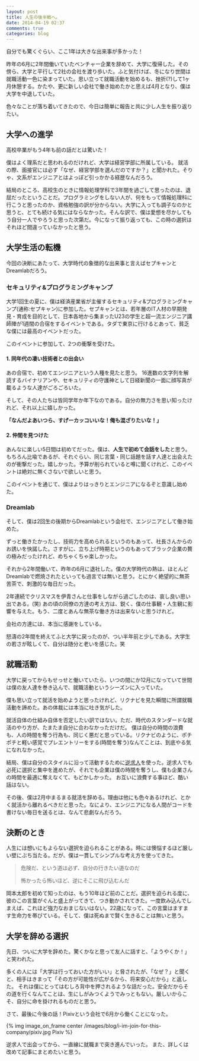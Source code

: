 ```yaml
---
layout: post
title: 人生の後半戦へ。
date: 2014-04-19 02:37
comments: true
categories: blog
---
```


自分でも驚くぐらい、ここ1年は大きな出来事が多かった！

昨年の6月に2年間働いていたベンチャー企業を辞めて、大学に復帰した。その傍ら、大学と平行して2社の会社を渡り歩いた。ふと気付けば、冬になり世間は就職活動一色に染まっていた。思い立って就職活動を始めるも、挫折(?)して1ヶ月休憩する。かたや、更に新しい会社で働き始めたかと思えば4月となり、僕は大学を中退していた。

色々なことが落ち着いてきたので、今日は簡単に報告と共に少し人生を振り返りたい。

<!-- more -->

## 大学への進学

高校卒業がもう4年も前の話だとは驚いた！

僕はよく理系だと思われるのだけれど、大学は経営学部に所属している。
就活の際、面接官には必ず「なぜ、経営学部を選んだのですか？」と聞かれた。そりゃ、文系がエンジニアとはよっぽど引っかかる経歴なんだろう。

結局のところ、高校生のときに情報処理学科で3年間を過ごして思ったのは、退屈だったということだ。プログラミングをしない人が、何をもって情報処理科に行こうと思ったのか、資格勉強の訳が分からない。大学に入っても調子なのかと思うと、とても続ける気にはならなかった。そんな訳で、僕は愛想を尽かしてもう自分一人でやろうと思った次第だ。今になって振り返っても、この時の選択はそれほど間違っていなかったと思う。

## 大学生活の転機

今回の決断にあたって、大学時代の象徴的な出来事と言えばセプキャンとDreamlabだろう。

### セキュリティ&プログラミングキャンプ

大学1回生の夏に、僕は経済産業省が主催するセキュリティ&プログラミングキャンプ(通称:セプキャン)に参加した。セプキャンとは、若年層のIT人材の早期発見・育成を目的として、日本各地から集まったU23の学生と超一流エンジニア講師陣が1週間の合宿をするイベントである。タダで東京に行けるとあって、貧乏な僕には最高のイベントだった。

このイベントに参加して、2つの衝撃を受けた。

#### 1. 同年代の凄い技術者との出会い

あの合宿で、初めてエンジニアという人種を見たと思う。
16進数の文字列を解読するバイナリアンや、セキュリティの守護神として日経新聞の一面に顔写真が載るような人達がごろごろいた。

そして、その人たちは皆同学年か年下なのである。自分の無力さを思い知ったけれど、それ以上に嬉しかった。

**「なんだよあいつら、すげーカッコいいな！俺も混ざりたいな！」**

#### 2. 仲間を見つけた

あんなに楽しい5日間は初めてだった。僕は、**人生で初めて会話をした**と思う。
もちろん比喩であるが、それぐらい、同じ言葉・同じ話題を話す人達と出会えたのが衝撃だった。嬉しかった。予算が削られていると噂に聞くけれど、このイベントは絶対に無くさないで欲しいと思う。

このイベントを通じて、僕はよりはっきりとエンジニアになるぞと意識し始めた。

### Dreamlab

そして、僕は2回生の後期からDreamlabという会社で、エンジニアとして働き始めた。

ずっと働きたかったし、技術力を高められるというのもあって、社長さんからのお誘いを快諾した。さすがに、立ち上げ時期というのもあってブラック企業の贅の極みだったけれど、めちゃくちゃ楽しかった。

それから2年間働いて、昨年の6月に退社した。僕の大学時代の熱は、ほとんどDreamlabで燃焼されたといっても過言では無いと思う。とにかく絶望的に無茶苦茶で、刺激的な毎日だった。

2年連続でクリスマスを伊青さんと仕事をしながら過ごしたのは、哀し良い思い出である。(笑) あの頃の同僚の方達の考え方は、鋭く、僕の仕事観・人生観に影響を与えた。もう、二度とあんな無茶な働き方は出来ないと思うけれど。

会社の方達には、本当に感謝をしている。

怒濤の2年間を終えてふと大学に戻ったのが、つい半年前と少しである。大学生の若さが眩しくて、自分は随分と老いを感じた。笑

## 就職活動

大学に戻ってからもせっせと働いていたら、いつの間にか12月になっていて世間は僕の友人達を巻き込んで、就職活動というシーズンに入っていた。

僕も思い立って就活を始めようと思ったけれど、リクナビを見た瞬間に所謂就職活動を諦めた。あの体裁には本当に吐き気がした。

就活自体の仕組み自体を否定したい訳ではない。ただ、時代のスタンダードな就活のやり方が、たまたま自分に合わなかっただけだ。
僕は自分の時間の浪費も、人の時間を奪う行為も、同じく悪だと思っている。リクナビのように、ポチポチと軽い感覚でプレエントリーをする(時間を奪う)なんてことは、到底やる気になれなかった。

結局、僕は自分のスタイルに沿って活動するために[逆求人](https://www.studenthunting.com/)を使った。逆求人でも必死に選択と集中を進めたが、それでも企業は僕の時間を奪うし、僕も企業さんの時間を最適に奪えなくて、もどかしかった。
お互いに浪費する事ほど、酷い話はない。

その後、僕は2月中まるまる就活を辞める。理由は他にも色々あるけれど、とかく就活から離れるべきだと思った。なにより、エンジニアになる人間がコードを書けない毎日を送るとは、なんて悲劇なんだろう。

## 決断のとき

人生には想いにもよらない選択を迫られることがある。時には懊悩するほど厳しい壁にぶち当たる。だが、僕は一貫してシンプルな考え方を使ってきた。

> 危険だ、という道は必ず、自分の行きたい道なのだ
>
> 怖かったら怖いほど、逆にそこに飛び込むんだ

岡本太郎を初めて知ったのは、もう10年ほど前のことだ。選択を迫られる度に、彼のこの言葉がぐんと盛上がってきて、つき動かされてきた。一度飲み込んでしまえば、これほど強力なおまじないはない。22歳になって、この言葉はますます生命力を帯びている。そして、僕は死ぬまで賢く生きることは無いと思う。

## 大学を辞める選択

先日、ついに大学を辞めた。驚くかなと思って友人に話すと、「ようやくか！」と笑われた。

多くの人には「大学は行っておいた方がいい」と脅されたが、「なぜ？」と聞くと、相手はきまって「その方が可能性が広がるから、将来安心だから」と返した。
それは僕にとってはむしろ背中を押されるような話だった。安全だからその道を行くなんてことは、生にしがみつくようでみっともない。厳しいからこそ、自分に命を掛けれるものだと思う。

さて、最後に今後の話！Pixivという会社で6月から働くことになった。

{% img image_on_frame center /images/blog/i-im-join-for-this-company/pixiv.jpg Pixiv %}

逆求人で出会ってから、一直線に就職まで突き進んでいった。
また、詳しくは改めて記事にまとめたいと思う。
